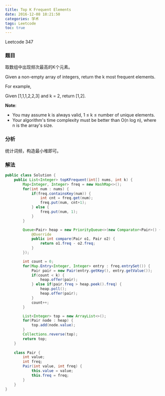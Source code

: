 ```yaml
---
title: Top K Frequent Elements
date: 2016-12-08 18:21:50
categories: 学术
tags: Leetcode
toc: true
---
```


Leetcode 347

### 题目

取数组中出现频次最高的K个元素。

Given a non-empty array of integers, return the k most frequent elements.

For example,

Given [1,1,1,2,2,3] and k = 2, return [1,2].

__Note__:

* You may assume k is always valid, 1 ≤ k ≤ number of unique elements.
* Your algorithm's time complexity must be better than O(n log n), where n is the array's size.

### 分析

统计词频，构造最小堆即可。

### 解法

```java
public class Solution {
    public List<Integer> topKFrequent(int[] nums, int k) {
        Map<Integer, Integer> freq = new HashMap<>();
        for(int num : nums) {
            if(freq.containsKey(num)) {
                int cnt = freq.get(num);
                freq.put(num, cnt+1);
            } else {
                freq.put(num, 1);
            }
        }

        Queue<Pair> heap = new PriorityQueue<>(new Comparator<Pair>() {
            @Override
            public int compare(Pair o1, Pair o2) {
                return o1.freq - o2.freq;
            }
        });

        int count = 0;
        for(Map.Entry<Integer, Integer> entry : freq.entrySet()) {
            Pair pair = new Pair(entry.getKey(), entry.getValue());
            if(count < k) {
                heap.offer(pair);
            } else if(pair.freq > heap.peek().freq) {
                heap.poll();
                heap.offer(pair);
            }
            count++;
        }

        List<Integer> top = new ArrayList<>();
        for(Pair node : heap) {
            top.add(node.value);
        }
        Collections.reverse(top);
        return top;
    }
    
    class Pair {
        int value;
        int freq;
        Pair(int value, int freq) {
            this.value = value;
            this.freq = freq;
        }
    }
}
```
